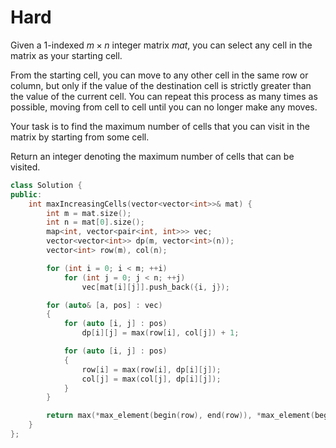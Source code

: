 # Hard

Given a 1-indexed $m \times n$ integer matrix $mat$, you can select any cell in the matrix as your starting cell.

From the starting cell, you can move to any other cell in the same row or column, but only if the value of the destination cell is strictly greater than the value of the current cell. You can repeat this process as many times as possible, moving from cell to cell until you can no longer make any moves.

Your task is to find the maximum number of cells that you can visit in the matrix by starting from some cell.

Return an integer denoting the maximum number of cells that can be visited.

```cpp
class Solution {
public:
    int maxIncreasingCells(vector<vector<int>>& mat) {
        int m = mat.size();
        int n = mat[0].size();
        map<int, vector<pair<int, int>>> vec;
        vector<vector<int>> dp(m, vector<int>(n));
        vector<int> row(m), col(n);

        for (int i = 0; i < m; ++i)
            for (int j = 0; j < n; ++j)
                vec[mat[i][j]].push_back({i, j});

        for (auto& [a, pos] : vec)
        {
            for (auto [i, j] : pos)
                dp[i][j] = max(row[i], col[j]) + 1;

            for (auto [i, j] : pos)
            {
                row[i] = max(row[i], dp[i][j]);
                col[j] = max(col[j], dp[i][j]);
            }
        }

        return max(*max_element(begin(row), end(row)), *max_element(begin(col), end(col)));
    }
};
```
